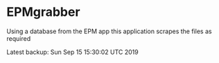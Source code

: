 # EPMgrabber
Using a database from the EPM app this application scrapes the files as required


Latest backup: Sun Sep 15 15:30:02 UTC 2019
